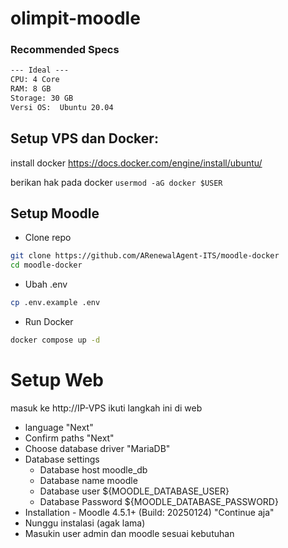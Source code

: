 # olimpit-moodle
### Recommended Specs
```txt
--- Ideal ---
CPU: 4 Core
RAM: 8 GB
Storage: 30 GB
Versi OS:  Ubuntu 20.04
```

## Setup VPS dan Docker:
install docker https://docs.docker.com/engine/install/ubuntu/ 

berikan hak pada docker ```usermod -aG docker $USER```

## Setup Moodle
- Clone repo
```bash
git clone https://github.com/ARenewalAgent-ITS/moodle-docker
cd moodle-docker
```
- Ubah .env
```bash
cp .env.example .env
```
- Run Docker
```bash
docker compose up -d
```

# Setup Web
masuk ke http://IP-VPS ikuti langkah ini di web
- language "Next"
- Confirm paths "Next"
- Choose database driver "MariaDB"
- Database settings
    - Database host moodle_db
    - Database name moodle
    - Database user ${MOODLE_DATABASE_USER}
    - Database Password ${MOODLE_DATABASE_PASSWORD}
- Installation - Moodle 4.5.1+ (Build: 20250124) "Continue aja"
- Nunggu instalasi (agak lama)
- Masukin user admin dan moodle sesuai kebutuhan
